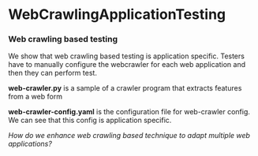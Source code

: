# WebCrawlingApplicationTesting

### Web crawling based testing

We show that web crawling based testing is application specific. Testers have to manually configure the webcrawler for each web application
and then they can perform test.

**web-crawler.py** is a sample of a crawler program that extracts features from a web form

**web-crawler-config.yaml** is the configuration file for web-crawler config. We can see that this config is application specific.


*How do we enhance web crawling based technique to adapt multiple web applications?*